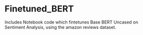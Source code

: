 # Finetuned_BERT
Includes Notebook code which fintetunes Base BERT Uncased on Sentiment Analysis, using the amazon reviews dataset.
